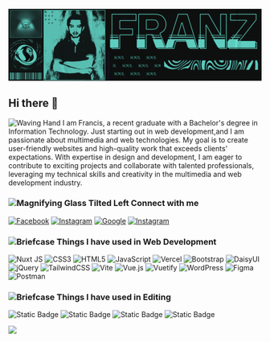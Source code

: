 ![Header](./franz-bg.png)

## Hi there 👋

<!--
**franz2112/franz2112** is a ✨ _special_ ✨ repository because its `README.md` (this file) appears on your GitHub profile.

Here are some ideas to get you started:

- 🔭 I’m currently working on ...
- 🌱 I’m currently learning ...
- 👯 I’m looking to collaborate on ...
- 🤔 I’m looking for help with ...
- 💬 Ask me about ...
- 📫 How to reach me: ...
- 😄 Pronouns: ...
- ⚡ Fun fact: ...
-->


<img src="https://raw.githubusercontent.com/Tarikul-Islam-Anik/Animated-Fluent-Emojis/master/Emojis/Hand%20gestures/Waving%20Hand.png" alt="Waving Hand" width="19" height="19" /> I am Francis, a recent graduate with a Bachelor's degree in Information Technology. Just starting out in web development,and I am passionate about multimedia and web technologies. My goal is to create user-friendly websites and high-quality work that exceeds clients' expectations. With expertise in design and development, I am eager to contribute to exciting projects and collaborate with talented professionals, leveraging my technical skills and creativity in the multimedia and web development industry.

### <img src="https://raw.githubusercontent.com/Tarikul-Islam-Anik/Animated-Fluent-Emojis/master/Emojis/Objects/Magnifying%20Glass%20Tilted%20Left.png" alt="Magnifying Glass Tilted Left" width="15" height="15" /> Connect with me
[![Facebook](https://img.shields.io/badge/Facebook-%231877F2.svg?logo=Facebook&logoColor=white)](https://facebook.com/franzmichael.solmayor) [![Instagram](https://img.shields.io/badge/Instagram-%23E4405F.svg?logo=Instagram&logoColor=white)](https://instagram.com/fransolmyr) [![Google](https://img.shields.io/badge/Google-%230077B5.svg?logo=google&logoColor=white)](https://franzsolmayor@gmail.com) [![Instagram](https://img.shields.io/badge/Instagram-%23E4405F.svg?logo=Instagram&logoColor=white)](https://instagram.com/fransolmyr)

### <img src="https://raw.githubusercontent.com/Tarikul-Islam-Anik/Animated-Fluent-Emojis/master/Emojis/Objects/Briefcase.png" alt="Briefcase" width="15" height="15" /> Things I have used in Web Development
![Nuxt JS](https://img.shields.io/badge/Nuxt-002E3B?style=for-the-badge&logo=nuxt.js&logoColor=#00DC82) ![CSS3](https://img.shields.io/badge/css3-%231572B6.svg?style=for-the-badge&logo=css3&logoColor=white) ![HTML5](https://img.shields.io/badge/html5-%23E34F26.svg?style=for-the-badge&logo=html5&logoColor=white) ![JavaScript](https://img.shields.io/badge/javascript-%23323330.svg?style=for-the-badge&logo=javascript&logoColor=%23F7DF1E) ![Vercel](https://img.shields.io/badge/vercel-%23000000.svg?style=for-the-badge&logo=vercel&logoColor=white) ![Bootstrap](https://img.shields.io/badge/bootstrap-%238511FA.svg?style=for-the-badge&logo=bootstrap&logoColor=white) ![DaisyUI](https://img.shields.io/badge/daisyui-5A0EF8?style=for-the-badge&logo=daisyui&logoColor=white) ![jQuery](https://img.shields.io/badge/jquery-%230769AD.svg?style=for-the-badge&logo=jquery&logoColor=white) ![TailwindCSS](https://img.shields.io/badge/tailwindcss-%2338B2AC.svg?style=for-the-badge&logo=tailwind-css&logoColor=white) ![Vite](https://img.shields.io/badge/vite-%23646CFF.svg?style=for-the-badge&logo=vite&logoColor=white) ![Vue.js](https://img.shields.io/badge/vue.js-%2335495e.svg?style=for-the-badge&logo=vuedotjs&logoColor=%234FC08D) ![Vuetify](https://img.shields.io/badge/Vuetify-1867C0?style=for-the-badge&logo=vuetify&logoColor=AEDDFF) ![WordPress](https://img.shields.io/badge/WordPress-%23117AC9.svg?style=for-the-badge&logo=WordPress&logoColor=white) ![Figma](https://img.shields.io/badge/figma-%23F24E1E.svg?style=for-the-badge&logo=figma&logoColor=white) ![Postman](https://img.shields.io/badge/Postman-FF6C37?style=for-the-badge&logo=postman&logoColor=white)

### <img src="https://raw.githubusercontent.com/Tarikul-Islam-Anik/Animated-Fluent-Emojis/master/Emojis/Objects/Briefcase.png" alt="Briefcase" width="15" height="15" /> Things I have used in Editing
![Static Badge](https://img.shields.io/badge/Photoshop-31A8FF?style=for-the-badge&logo=adobephotoshop&logoColor=%2331A8FF&color=white) ![Static Badge](https://img.shields.io/badge/premierpro-1?style=for-the-badge&logo=adobepremierepro&logoColor=white&color=%239999FF) ![Static Badge](https://img.shields.io/badge/Illustrator-1?style=for-the-badge&logo=adobeillustrator&logoColor=white&color=%23FF9A00) ![Static Badge](https://img.shields.io/badge/After%20Effects-1?style=for-the-badge&logo=adobeaftereffects&logoColor=white&color=%239999FF)







[![](https://visitcount.itsvg.in/api?id=franz2112&label=Profile%20Views&pretty=false)](https://visitcount.itsvg.in)
